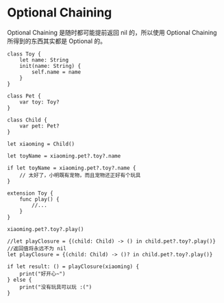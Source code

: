 # Optional Chaining
Optional Chaining 是随时都可能提前返回 nil 的，所以使用 Optional Chaining 所得到的东西其实都是 Optional 的。

	class Toy {
	    let name: String
	    init(name: String) {
	        self.name = name
	    }
	}
	
	class Pet {
	    var toy: Toy?
	}
	
	class Child {
	    var pet: Pet?
	}
	
	let xiaoming = Child()
	
	let toyName = xiaoming.pet?.toy?.name
	
	if let toyName = xiaoming.pet?.toy?.name {
	    // 太好了，小明既有宠物，而且宠物还正好有个玩具
	}
	
	extension Toy {
	    func play() {
	        //...
	    }
	}
	
	xiaoming.pet?.toy?.play()
	
	//let playClosure = {(child: Child) -> () in child.pet?.toy?.play()} //返回值将永远不为 nil
	let playClosure = {(child: Child) -> ()? in child.pet?.toy?.play()}
	
	if let result: () = playClosure(xiaoming) {
	    print("好开心~")
	} else {
	    print("没有玩具可以玩 :(")
	}
